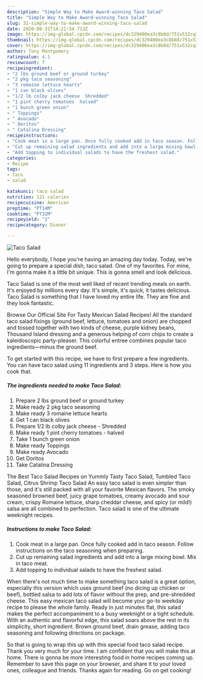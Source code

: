 ```yaml
---
description: "Simple Way to Make Award-winning Taco Salad"
title: "Simple Way to Make Award-winning Taco Salad"
slug: 31-simple-way-to-make-award-winning-taco-salad
date: 2020-08-31T14:21:54.713Z
image: https://img-global.cpcdn.com/recipes/dc329400ea3c8b8d/751x532cq70/taco-salad-recipe-main-photo.jpg
thumbnail: https://img-global.cpcdn.com/recipes/dc329400ea3c8b8d/751x532cq70/taco-salad-recipe-main-photo.jpg
cover: https://img-global.cpcdn.com/recipes/dc329400ea3c8b8d/751x532cq70/taco-salad-recipe-main-photo.jpg
author: Tony Montgomery
ratingvalue: 4.1
reviewcount: 7
recipeingredient:
- "2 lbs ground beef or ground turkey"
- "2 pkg taco seasoning"
- "3 romaine lettuce hearts"
- "1 can black olives"
- "1/2 lb colby jack cheese  Shredded"
- "1 pint cherry tomatoes  halved"
- "1 bunch green onion"
- " Toppings"
- " Avocado"
- " Doritos"
- " Catalina Dressing"
recipeinstructions:
- "Cook meat in a large pan. Once fully cooked add in taco season. Follow instructions on the taco seasoning when preparing."
- "Cut up remaining salad ingredients and add into a large mixing bowl. Mix in taco meat."
- "Add topping to individual salads to have the freshest salad."
categories:
- Recipe
tags:
- taco
- salad

katakunci: taco salad 
nutrition: 121 calories
recipecuisine: American
preptime: "PT14M"
cooktime: "PT32M"
recipeyield: "2"
recipecategory: Dinner

---
```



![Taco Salad](https://img-global.cpcdn.com/recipes/dc329400ea3c8b8d/751x532cq70/taco-salad-recipe-main-photo.jpg)

Hello everybody, I hope you're having an amazing day today. Today, we're going to prepare a special dish, taco salad. One of my favorites. For mine, I'm gonna make it a little bit unique. This is gonna smell and look delicious.

Taco Salad is one of the most well liked of recent trending meals on earth. It's enjoyed by millions every day. It's simple, it's quick, it tastes delicious. Taco Salad is something that I have loved my entire life. They are fine and they look fantastic.

Browse Our Official Site For Tasty Mexican Salad Recipes! All the standard taco salad fixings (ground beef, lettuce, tomatoes and onion) are chopped and tossed together with two kinds of cheese, purple kidney beans, Thousand Island dressing and a generous helping of corn chips to create a kaleidoscopic party-pleaser. This colorful entree combines popular taco ingredients—minus the ground beef.


To get started with this recipe, we have to first prepare a few ingredients. You can have taco salad using 11 ingredients and 3 steps. Here is how you cook that.

<!--inarticleads1-->

##### The ingredients needed to make Taco Salad:

1. Prepare 2 lbs ground beef or ground turkey
1. Make ready 2 pkg taco seasoning
1. Make ready 3 romaine lettuce hearts
1. Get 1 can black olives
1. Prepare 1/2 lb colby jack cheese - Shredded
1. Make ready 1 pint cherry tomatoes - halved
1. Take 1 bunch green onion
1. Make ready  Toppings
1. Make ready  Avocado
1. Get  Doritos
1. Take  Catalina Dressing


The Best Taco Salad Recipes on Yummly Tasty Taco Salad, Tumbled Taco Salad, Citrus Shrimp Taco Salad An easy taco salad is even simpler than those, and it&#39;s still packed with all your favorite Mexican flavors. The smoky seasoned browned beef, juicy grape tomatoes, creamy avocado and sour cream, crispy Romaine lettuce, sharp cheddar cheese, and spicy (or mild!) salsa are all combined to perfection. Taco salad is one of the ultimate weeknight recipes. 

<!--inarticleads2-->

##### Instructions to make Taco Salad:

1. Cook meat in a large pan. Once fully cooked add in taco season. Follow instructions on the taco seasoning when preparing.
1. Cut up remaining salad ingredients and add into a large mixing bowl. Mix in taco meat.
1. Add topping to individual salads to have the freshest salad.


When there&#39;s not much time to make something taco salad is a great option, especially this version which uses ground beef (no dicing up chicken or beef), bottled salsa to add lots of flavor without the prep, and pre-shredded cheese. This easy mexican taco salad will become your go-to weekday recipe to please the whole family. Ready in just minutes flat, this salad makes the perfect accompaniment to a busy weeknight or a tight schedule. With an authentic and flavorful edge, this salad soars above the rest in its simplicity, short ingredient. Brown ground beef, drain grease, adding taco seasoning and following directions on package. 

So that is going to wrap this up with this special food taco salad recipe. Thank you very much for your time. I am confident that you will make this at home. There is gonna be more interesting food in home recipes coming up. Remember to save this page on your browser, and share it to your loved ones, colleague and friends. Thanks again for reading. Go on get cooking!

